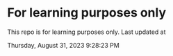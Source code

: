 # For learning purposes only
This repo is for learning purposes only.
Last updated at

Thursday, August 31, 2023 9:28:23 PM

